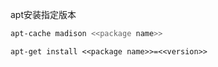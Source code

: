 
apt安装指定版本

```sh
apt-cache madison <<package name>>
```

```
apt-get install <<package name>>=<<version>>
```











































































